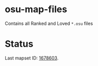 # osu-map-files

Contains all Ranked and Loved `*.osu` files

# Status

Last mapset ID: [1678603](https://osu.ppy.sh/beatmapsets/1678603).
